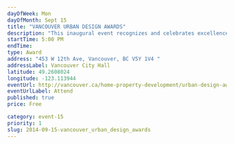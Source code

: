 ```yaml
---
dayOfWeek: Mon
dayOfMonth: Sept 15
title: "VANCOUVER URBAN DESIGN AWARDS"
description: "This inaugural event recognizes and celebrates excellence in architecture and urban design in Vancouver."
startTime: 5:00 PM
endTime: 
type: Award
address: "453 W 12th Ave, Vancouver, BC V5Y 1V4 "
addressLabel: Vancouver City Hall
latitude: 49.2608024
longitude: -123.113944
eventUrl: http://vancouver.ca/home-property-development/urban-design-awards.aspx
eventUrlLabel: Attend
published: true
price: Free

category: event-15
priority: 1
slug: 2014-09-15-vancouver_urban_design_awards
---
```

